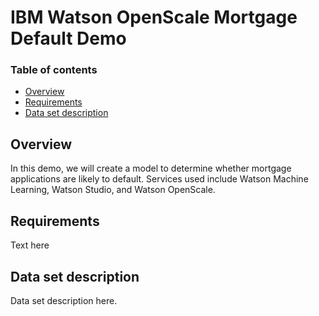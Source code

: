 # IBM Watson OpenScale Mortgage Default Demo
### Table of contents
 * [Overview](#overview)
 * [Requirements](#requirements)
 * [Data set description](#dataset)
 
## Overview <a name="overview"></a>
In this demo, we will create a model to determine whether mortgage applications are likely to default. Services used include Watson Machine Learning, Watson Studio, and Watson OpenScale.

## Requirements <a name="requirements"></a>
Text here

## Data set description <a name="dataset"></a>
Data set description here.
